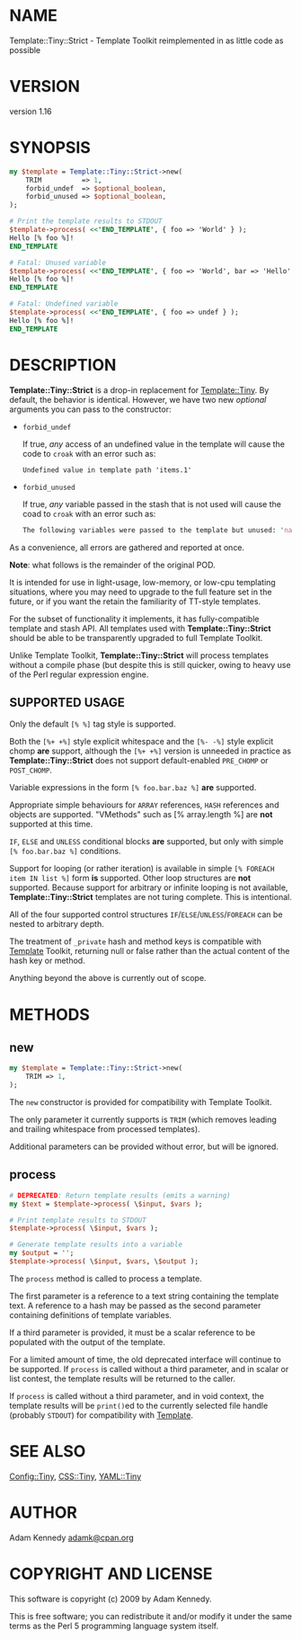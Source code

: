 # NAME

Template::Tiny::Strict - Template Toolkit reimplemented in as little code as possible

# VERSION

version 1.16

# SYNOPSIS

```perl
my $template = Template::Tiny::Strict->new(
    TRIM          => 1,
    forbid_undef  => $optional_boolean,
    forbid_unused => $optional_boolean,
);

# Print the template results to STDOUT
$template->process( <<'END_TEMPLATE', { foo => 'World' } );
Hello [% foo %]!
END_TEMPLATE

# Fatal: Unused variable
$template->process( <<'END_TEMPLATE', { foo => 'World', bar => 'Hello' } );
Hello [% foo %]!
END_TEMPLATE

# Fatal: Undefined variable
$template->process( <<'END_TEMPLATE', { foo => undef } );
Hello [% foo %]!
END_TEMPLATE
```

# DESCRIPTION

**Template::Tiny::Strict** is a drop-in replacement for [Template::Tiny](https://metacpan.org/pod/Template::Tiny). By default,
the behavior is identical. However, we have two new _optional_ arguments you can pass
to the constructor:

- `forbid_undef`

    If true, _any_ access of an undefined value in the template will cause the code to `croak`
    with an error such as:

    ```
    Undefined value in template path 'items.1'
    ```

- `forbid_unused`

    If true, _any_ variable passed in the stash that is not used will cause the coad to
    `croak` with an error such as:

    ```perl
    The following variables were passed to the template but unused: 'name'
    ```

As a convenience, all errors are gathered and reported at once.

**Note**: what follows is the remainder of the original POD.

It is intended for use in light-usage, low-memory, or low-cpu templating
situations, where you may need to upgrade to the full feature set in the
future, or if you want the retain the familiarity of TT-style templates.

For the subset of functionality it implements, it has fully-compatible template
and stash API. All templates used with **Template::Tiny::Strict** should be able to be
transparently upgraded to full Template Toolkit.

Unlike Template Toolkit, **Template::Tiny::Strict** will process templates without a
compile phase (but despite this is still quicker, owing to heavy use of
the Perl regular expression engine.

## SUPPORTED USAGE

Only the default `[% %]` tag style is supported.

Both the `[%+ +%]` style explicit whitespace and the `[%- -%]` style
explicit chomp **are** support, although the `[%+ +%]` version is unneeded
in practice as **Template::Tiny::Strict** does not support default-enabled `PRE_CHOMP`
or `POST_CHOMP`.

Variable expressions in the form `[% foo.bar.baz %]` **are** supported.

Appropriate simple behaviours for `ARRAY` references, `HASH` references and
objects are supported. "VMethods" such as \[% array.length %\] are **not**
supported at this time.

`IF`, `ELSE` and `UNLESS` conditional blocks **are** supported, but only with
simple `[% foo.bar.baz %]` conditions.

Support for looping (or rather iteration) is available in simple
`[% FOREACH item IN list %]` form **is** supported. Other loop structures are
**not** supported. Because support for arbitrary or infinite looping is not
available, **Template::Tiny::Strict** templates are not turing complete. This is
intentional.

All of the four supported control structures `IF`/`ELSE`/`UNLESS`/`FOREACH`
can be nested to arbitrary depth.

The treatment of `_private` hash and method keys is compatible with
[Template](https://metacpan.org/pod/Template) Toolkit, returning null or false rather than the actual content
of the hash key or method.

Anything beyond the above is currently out of scope.

# METHODS

## new

```perl
my $template = Template::Tiny::Strict->new(
    TRIM => 1,
);
```

The `new` constructor is provided for compatibility with Template Toolkit.

The only parameter it currently supports is `TRIM` (which removes leading
and trailing whitespace from processed templates).

Additional parameters can be provided without error, but will be ignored.

## process

```perl
# DEPRECATED: Return template results (emits a warning)
my $text = $template->process( \$input, $vars );

# Print template results to STDOUT
$template->process( \$input, $vars );

# Generate template results into a variable
my $output = '';
$template->process( \$input, $vars, \$output );
```

The `process` method is called to process a template.

The first parameter is a reference to a text string containing the template
text. A reference to a hash may be passed as the second parameter containing
definitions of template variables.

If a third parameter is provided, it must be a scalar reference to be
populated with the output of the template.

For a limited amount of time, the old deprecated interface will continue to
be supported. If `process` is called without a third parameter, and in
scalar or list contest, the template results will be returned to the caller.

If `process` is called without a third parameter, and in void context, the
template results will be `print()`ed to the currently selected file handle
(probably `STDOUT`) for compatibility with [Template](https://metacpan.org/pod/Template).

# SEE ALSO

[Config::Tiny](https://metacpan.org/pod/Config::Tiny), [CSS::Tiny](https://metacpan.org/pod/CSS::Tiny), [YAML::Tiny](https://metacpan.org/pod/YAML::Tiny)

# AUTHOR

Adam Kennedy <adamk@cpan.org>

# COPYRIGHT AND LICENSE

This software is copyright (c) 2009 by Adam Kennedy.

This is free software; you can redistribute it and/or modify it under
the same terms as the Perl 5 programming language system itself.
